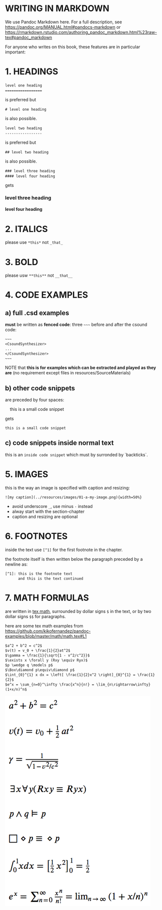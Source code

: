 WRITING IN MARKDOWN
===================

We use Pandoc Markdown here. For a full description,
see https://pandoc.org/MANUAL.html#pandocs-markdown or
https://rmarkdown.rstudio.com/authoring_pandoc_markdown.html%23raw-tex#pandoc_markdown

For anyone who writes on this book, these features are in particular important:

# 1. HEADINGS
   
`level one heading`  
`=================`

is preferred but

`# level one heading`

is also possible.

`level two heading`  
`-----------------`

is preferred but

`## level two heading`

is also possible.

`### level three heading`  
`#### level four heading`

gets

### level three heading
#### level four heading


# 2. ITALICS

please use `*this*` not `_that_`


# 3. BOLD

please usw `**this**` not `__that__`


# 4. CODE EXAMPLES

a) full .csd examples
---------------------

**must** be written as **fenced code**: three `~~~` before and after the csound code:

    ~~~
    <CsoundSynthesizer>
    ...
    </CsoundSynthesizer>
    ~~~

NOTE that **this is for examples which can be extracted and played
as they are** (no requirement except files in resources/SourceMaterials)


b) other code snippets
----------------------

are preceded by four spaces:

&nbsp;&nbsp;&nbsp;&nbsp;this is a small code snippet

gets

    this is a small code snippet


c) code snippets inside normal text
-----------------------------------

this is an `inside code snippet` which must by surronded by \`backticks\`.

    
# 5. IMAGES

this is the way an image is specified with caption and resizing:

    ![my caption](../resources/images/01-a-my-image.png){width=50%}

- avoid underscore `_`, use minus `-` instead
- alway start with the section-chapter 
- caption and resizing are optional


# 6. FOOTNOTES

inside the text use `[^1]` for the first footnote in the chapter.
    
the footnote itself is then written below the paragraph preceded 
by a newline as:

    [^1]: this is the footnote text
          and this is the text continued


# 7. MATH FORMULAS

are written in [tex math](https://en.wikibooks.org/wiki/LaTeX/Mathematics), surrounded by dollar signs `$` in the text, or by two dollar signs `$$` for paragraphs.

here are some tex math examples from <https://github.com/kikofernandez/pandoc-examples/blob/master/math/math.tex#L1>

    $a^2 + b^2 = c^2$
    $v(t) = v_0 + \frac{1}{2}at^2$
    $\gamma = \frac{1}{\sqrt{1 - v^2/c^2}}$
    $\exists x \forall y (Rxy \equiv Ryx)$
    $p \wedge q \models p$
    $\Box\diamond p\equiv\diamond p$
    $\int_{0}^{1} x dx = \left[ \frac{1}{2}x^2 \right]_{0}^{1} = \frac{1}{2}$
    $e^x = \sum_{n=0}^\infty \frac{x^n}{n!} = \lim_{n\rightarrow\infty} (1+x/n)^n$

![](../resources/images/tex_math_examples.png)
